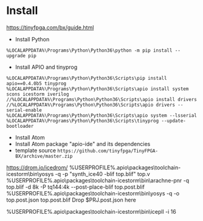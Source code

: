 # Install
https://tinyfpga.com/bx/guide.html
- Install Python
```
%LOCALAPPDATA%\Programs\Python\Python36\python -m pip install --upgrade pip
```
- Install APIO and tinyprog
```
%LOCALAPPDATA%\Programs\Python\Python36\Scripts\pip install apio==0.4.0b5 tinyprog
%LOCALAPPDATA%\Programs\Python\Python36\Scripts\apio install system scons icestorm iverilog
//%LOCALAPPDATA%\Programs\Python\Python36\Scripts\apio install drivers
//%LOCALAPPDATA%\Programs\Python\Python36\Scripts\apio drivers --serial-enable
%LOCALAPPDATA%\Programs\Python\Python36\Scripts\apio system --lsserial
%LOCALAPPDATA%\Programs\Python\Python36\Scripts\tinyprog --update-bootloader
```
- Install Atom
- Install Atom package "apio-ide" and its dependencies
- template source
```https://github.com/tinyfpga/TinyFPGA-BX/archive/master.zip```


https://drom.io/icedrom/
%USERPROFILE%\.apio\packages\toolchain-icestorm\bin\yosys -q -p "synth_ice40 -blif top.blif" top.v
%USERPROFILE%\.apio\packages\toolchain-icestorm\bin\arachne-pnr -q top.blif -d 8k -P tq144:4k --post-place-blif top.post.blif
%USERPROFILE%\.apio\packages\toolchain-icestorm\bin\yosys -q -o top.post.json top.post.blif
Drop $PRJ.post.json here


%USERPROFILE%\.apio\packages\toolchain-icestorm\bin\icepll -i 16